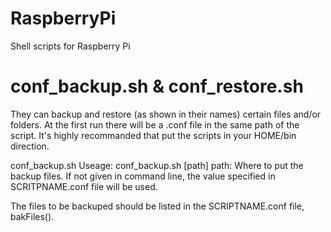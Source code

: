 # RaspberryPi
Shell scripts for Raspberry Pi
# conf_backup.sh & conf_restore.sh
They can backup and restore (as shown in their names) certain files and/or folders.
At the first run there will be a .conf file in the same path of the script.
It's highly recommanded that put the scripts in your HOME/bin direction.

conf_backup.sh
Useage:
conf_backup.sh [path]
  path: Where to put the backup files. If not given in command line,
        the value specified in SCRITPNAME.conf file will be used.

The files to be backuped should be listed in the SCRIPTNAME.conf file,
bakFiles().
